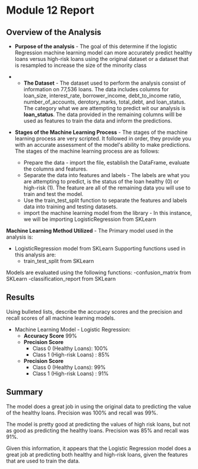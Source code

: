 # Module 12 Report 

## Overview of the Analysis

* **Purpose of the analysis** - The goal of this determine if the logistic Regression machine learning model can more accurately predict healthy loans versus high-risk loans using the original dataset or a dataset that is resampled to increase the size of the minority class

* - **The Dataset** - The dataset used to perform the analysis consist of information on 77,536 loans. The data includes columns for loan_size, interest_rate, borrower_income, debt_to_income ratio, number_of_accounts, derotory_marks, total_debt, and loan_status. The category what we are attempting to predict wit our analysis is **loan_status**. The data provided in the remaining columns willl be used as features to train the data and inform the predictions. 
*  **Stages of the Machine Learning Process**  - The stages of the machine learning process are very scripted. It followed in order, they provide you with an accurate assessment of the model's ability to make predictions. The stages of the machine learning process are as follows: 
    * Prepare the data -  import the file, establish the DataFrame, evaluate the columns and features. 
    * Separate the data into features and labels - The labels are what you are attempting to predict, is the status of the loan healthy (0) or high-risk (1). The feature are all of the remaining data you will use to train and test the model. 
    * Use the train_test_split function to separate the features and labels data into training and testing datasets. 
    * import the machine learning model from the library - In this instance, we will be importing LogisticRegression from SKLearn

**Machine Learning Method Utilized** - 
The Primary model used in the analysis is: 
* LogisticRegression model from SKLearn 
Supporting functions used in this analysis are: 
    - train_test_split from SKLearn
    
Models are evaluated using the following functions: 
-confusion_matrix from SKLearn
-classification_report from SKLearn

    

## Results

Using bulleted lists, describe the accuracy scores and the precision and recall scores of all machine learning models.

* Machine Learning Model - Logistic Regression: 
    * **Accuracy Score** 99% 
    * **Precision Score** 
        * Class 0 (Healthy  Loans): 100% 
        * Class 1 (High-risk Loans) : 85%
     * **Precision Score** 
        * Class 0 (Healthy  Loans): 99% 
        * Class 1 (High-risk Loans) : 91%

## Summary

The model does a great job in using the original data to predicting the value of the healthy loans. Precision was 100% and recall was 99%.
 
 The model is pretty good at predicting the values of high risk loans, but not as good as predicting the healthy loans. Precision was 85% and recall was 91%. 

Given this information, it appears that the Logistic Regression model does a great job at predicting both healthy and high-risk loans, given the features that are used to train the data. 
